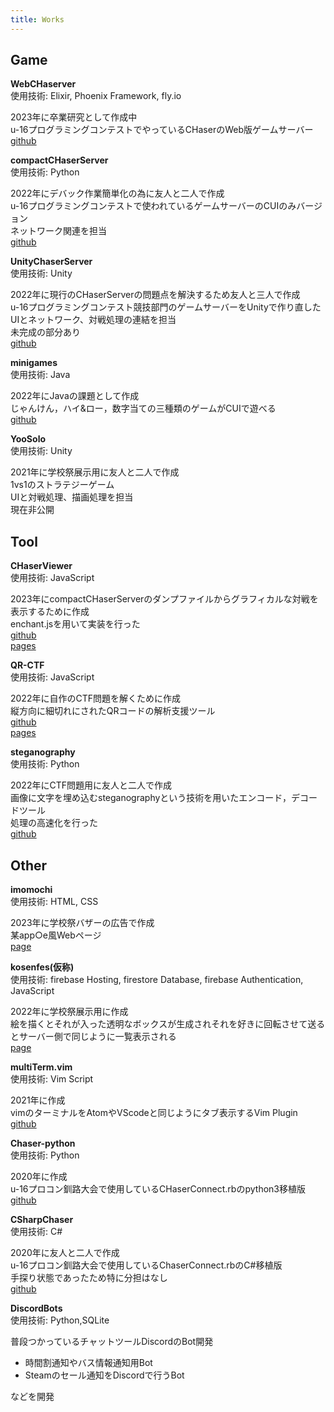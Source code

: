 ```yaml
---
title: Works
---
```


## Game

**WebCHaserver**  
使用技術: Elixir, Phoenix Framework, fly.io  

2023年に卒業研究として作成中  
u-16プログラミングコンテストでやっているCHaserのWeb版ゲームサーバー  
[github](https://github.com/yugu0202/WebCHaserver)  

**compactCHaserServer**  
使用技術: Python  

2022年にデバック作業簡単化の為に友人と二人で作成  
u-16プログラミングコンテストで使われているゲームサーバーのCUIのみバージョン  
ネットワーク関連を担当  
[github](https://github.com/yugu0202/compactCHaserServer)  

**UnityChaserServer**  
使用技術: Unity  

2022年に現行のCHaserServerの問題点を解決するため友人と三人で作成  
u-16プログラミングコンテスト競技部門のゲームサーバーをUnityで作り直した  
UIとネットワーク、対戦処理の連結を担当  
未完成の部分あり  
[github](https://github.com/KPC-U16/UnityChaserServer)

**minigames**  
使用技術: Java  

2022年にJavaの課題として作成  
じゃんけん，ハイ&ロー，数字当ての三種類のゲームがCUIで遊べる  
[github](https://github.com/yugu0202/minigames)  

**YooSolo**  
使用技術: Unity  

2021年に学校祭展示用に友人と二人で作成  
1vs1のストラテジーゲーム  
UIと対戦処理、描画処理を担当  
現在非公開  

## Tool

**CHaserViewer**  
使用技術: JavaScript  

2023年にcompactCHaserServerのダンプファイルからグラフィカルな対戦を表示するために作成  
enchant.jsを用いて実装を行った  
[github](https://github.com/yugu0202/CHaserViewer)  
[pages](https://chaserviewer.pages.dev)  

**QR-CTF**  
使用技術: JavaScript  

2022年に自作のCTF問題を解くために作成  
縦方向に細切れにされたQRコードの解析支援ツール  
[github](https://github.com/yugu0202/QR-CTF)  
[pages](https://yugu0202.github.io/QR-CTF)  

**steganography**  
使用技術: Python  

2022年にCTF問題用に友人と二人で作成  
画像に文字を埋め込むsteganographyという技術を用いたエンコード，デコードツール  
処理の高速化を行った  
[github](https://github.com/polyacetal/steganography)  

## Other

**imomochi**  
使用技術: HTML, CSS  

2023年に学校祭バザーの広告で作成  
某app○e風Webページ  
[page](https://imomochi.pages.dev)  

**kosenfes(仮称)**  
使用技術: firebase Hosting, firestore Database, firebase Authentication, JavaScript  

2022年に学校祭展示用に作成  
絵を描くとそれが入った透明なボックスが生成されそれを好きに回転させて送るとサーバー側で同じように一覧表示される  
[page](https://kosenfes-8b9d6.web.app)  

**multiTerm.vim**  
使用技術: Vim Script  

2021年に作成  
vimのターミナルをAtomやVScodeと同じようにタブ表示するVim Plugin  
[github](https://github.com/yugu0202/multiTerm.vim)  

**Chaser-python**  
使用技術: Python  

2020年に作成  
u-16プロコン釧路大会で使用しているCHaserConnect.rbのpython3移植版  
[github](https://github.com/yugu0202/Chaser-python)

**CSharpChaser**  
使用技術: C#

2020年に友人と二人で作成  
u-16プロコン釧路大会で使用しているChaserConnect.rbのC#移植版  
手探り状態であったため特に分担はなし  
[github](https://github.com/noko1024/CSharpChaser)

**DiscordBots**  
使用技術: Python,SQLite  

普段つかっているチャットツールDiscordのBot開発  
- 時間割通知やバス情報通知用Bot
- Steamのセール通知をDiscordで行うBot  

などを開発
